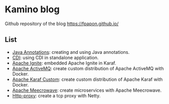 <!--
    Licensed to the Apache Software Foundation (ASF) under one or more
    contributor license agreements.  See the NOTICE file distributed with
    this work for additional information regarding copyright ownership.
    The xxx licenses this file to You under the Apache License, Version 2.0
    (the "License"); you may not use this file except in compliance with
    the License.  You may obtain a copy of the License at

       http://www.apache.org/licenses/LICENSE-2.0

    Unless required by applicable law or agreed to in writing, software
    distributed under the License is distributed on an "AS IS" BASIS,
    WITHOUT WARRANTIES OR CONDITIONS OF ANY KIND, either express or implied.
    See the License for the specific language governing permissions and
    limitations under the License.
-->
# Kamino blog 

Github repository of the blog https://fpapon.github.io/


## List

* [Java Annotations](https://github.com/fpapon/blog-tutorial/java-annotations): creating and using Java annotations.
* [CDI](https://github.com/fpapon/blog-tutorial/cdi): using CDI in standalone application.
* [Apache Ignite](https://github.com/fpapon/blog-tutorial/ignite): embedded Apache Ignite in Karaf.
* [Apache ActiveMQ](https://github.com/fpapon/blog-tutorial/activemq-docker): create custom distribution of Apache ActiveMQ with Docker.
* [Apache Karaf Custom](https://github.com/fpapon/blog-tutorial/kararf-custom-distribution): create custom distribution of Apache Karaf with Docker.
* [Apache Meecrowave](https://github.com/fpapon/blog-tutorial/meecrowave): create microservices with Apache Meecrowave.
* [Http-proxy](https://github.com/fpapon/blog-tutorial/http-proxy): create a tcp proxy with Netty. 